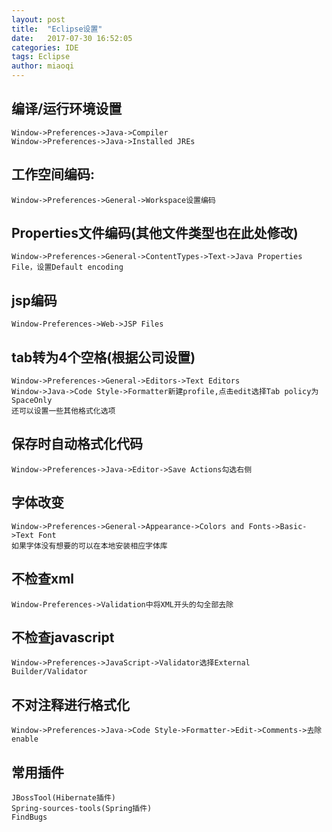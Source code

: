 ```yaml
---
layout: post
title:  "Eclipse设置"
date:   2017-07-30 16:52:05
categories: IDE
tags: Eclipse
author: miaoqi
---
```

                                    ## 编译/运行环境设置
        Window->Preferences->Java->Compiler    Window->Preferences->Java->Installed JREs## 工作空间编码:
        Window->Preferences->General->Workspace设置编码## Properties文件编码(其他文件类型也在此处修改)    Window->Preferences->General->ContentTypes->Text->Java Properties File，设置Default encoding## jsp编码	
    Window-Preferences->Web->JSP Files## tab转为4个空格(根据公司设置)	
    Window->Preferences->General->Editors->Text Editors    Window->Java->Code Style->Formatter新建profile,点击edit选择Tab policy为SpaceOnly    还可以设置一些其他格式化选项## 保存时自动格式化代码	
    Window->Preferences->Java->Editor->Save Actions勾选右侧## 字体改变	
    Window->Preferences->General->Appearance->Colors and Fonts->Basic->Text Font    如果字体没有想要的可以在本地安装相应字体库## 不检查xml	
    Window-Preferences->Validation中将XML开头的勾全部去除## 不检查javascript	
    Window->Preferences->JavaScript->Validator选择External Builder/Validator## 不对注释进行格式化	
    Window->Preferences->Java->Code Style->Formatter->Edit->Comments->去除enable## 常用插件	
    JBossTool(Hibernate插件)    Spring-sources-tools(Spring插件)    FindBugs